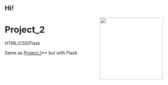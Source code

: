 ## Hi! 

<img align='right' src='https://media.giphy.com/media/bcKmIWkUMCjVm/giphy.gif' width='200"'>

# Project_2
HTML/CSS/Flask

Same as [Project_1](https://github.com/NiuNai25/Project_1)** but with Flask

